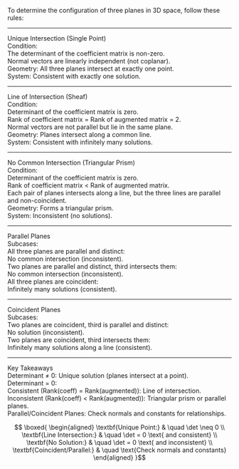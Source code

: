 To determine the configuration of three planes in 3D space, follow these rules:

---

Unique Intersection (Single Point)  
Condition:  
  The determinant of the coefficient matrix is non-zero.  
  Normal vectors are linearly independent (not coplanar).  
Geometry: All three planes intersect at exactly one point.  
System: Consistent with exactly one solution.

---

Line of Intersection (Sheaf)  
Condition:  
  Determinant of the coefficient matrix is zero.  
  Rank of coefficient matrix = Rank of augmented matrix = 2.  
  Normal vectors are not parallel but lie in the same plane.  
Geometry: Planes intersect along a common line.  
System: Consistent with infinitely many solutions.

---

No Common Intersection (Triangular Prism)  
Condition:  
  Determinant of the coefficient matrix is zero.  
  Rank of coefficient matrix < Rank of augmented matrix.  
  Each pair of planes intersects along a line, but the three lines are parallel and non-coincident.  
Geometry: Forms a triangular prism.  
System: Inconsistent (no solutions).

---

Parallel Planes  
Subcases:  
  All three planes are parallel and distinct:  
    No common intersection (inconsistent).  
  Two planes are parallel and distinct, third intersects them:  
    No common intersection (inconsistent).  
  All three planes are coincident:  
    Infinitely many solutions (consistent).

---

Coincident Planes  
Subcases:  
  Two planes are coincident, third is parallel and distinct:  
    No solution (inconsistent).  
  Two planes are coincident, third intersects them:  
    Infinitely many solutions along a line (consistent).

---

Key Takeaways  
Determinant ≠ 0: Unique solution (planes intersect at a point).  
Determinant = 0:  
  Consistent (Rank(coeff) = Rank(augmented)): Line of intersection.  
  Inconsistent (Rank(coeff) < Rank(augmented)): Triangular prism or parallel planes.  
Parallel/Coincident Planes: Check normals and constants for relationships.

$$
\boxed{
\begin{aligned}
\textbf{Unique Point:} & \quad \det \neq 0 \\
\textbf{Line Intersection:} & \quad \det = 0 \text{ and consistent} \\
\textbf{No Solution:} & \quad \det = 0 \text{ and inconsistent} \\
\textbf{Coincident/Parallel:} & \quad \text{Check normals and constants}
\end{aligned}
}$$